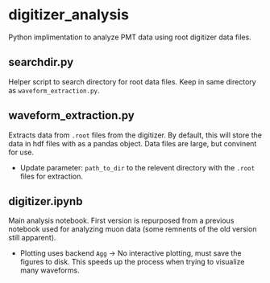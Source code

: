 # digitizer_analysis
Python implimentation to analyze PMT data using root digitizer data files.

## searchdir.py
Helper script to search directory for root data files. Keep in same directory as `waveform_extraction.py`.

## waveform_extraction.py
Extracts data from `.root` files from the digitizer. By default, this will store the data in hdf files with as a pandas object. Data files are large, but convinent for use.

- Update parameter: `path_to_dir` to the relevent directory with the `.root` files for extraction.

## digitizer.ipynb
Main analysis notebook. First version is repurposed from a previous notebook used for analyzing muon data (some remnents of the old version still apparent). 

- Plotting uses backend `Agg` -> No interactive plotting, must save the figures to disk. This speeds up the process when trying to visualize many waveforms.
